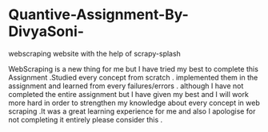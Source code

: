 # Quantive-Assignment-By-DivyaSoni-
webscraping website with the help of scrapy-splash


WebScraping is a new thing for me but I have tried my best to complete this Assignment .Studied every concept from scratch . implemented them in the assignment and learned from every  failures/errors . although I have not completed the entire assignment but I have given my best and I will work  more hard in order to strengthen my knowledge about every concept  in web scraping .It was a great learning experience for me and also I apologise for not completing it entirely please consider this .




